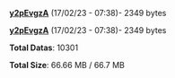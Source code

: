 [**y2pEvgzA**](/data/y2pEvgzA.txt) (17/02/23 - 07:38)- 2349 bytes

[**y2pEvgzA**](/data/y2pEvgzA.txt) (17/02/23 - 07:38)- 2349 bytes

**Total Datas**: 10301

**Total Size**: 66.66 MB / 66.7 MB